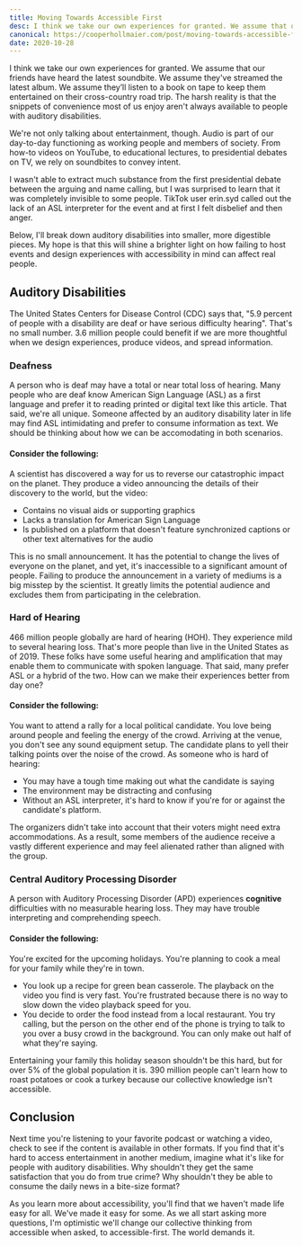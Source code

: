 ```yaml
---
title: Moving Towards Accessible First
desc: I think we take our own experiences for granted. We assume that our friends have heard the latest soundbite.
canonical: https://cooperhollmaier.com/post/moving-towards-accessible-first/
date: 2020-10-28
---
```


<span class="firstcharacter">I</span> think we take our own experiences for granted. We assume that our friends have heard the latest soundbite. We assume they've streamed the latest album. We assume they’ll listen to a book on tape to keep them entertained on their cross-country road trip. The harsh reality is that the snippets of convenience most of us enjoy aren't always available to people with auditory disabilities.

We're not only talking about entertainment, though. Audio is part of our day-to-day functioning as working people and members of society. From how-to videos on YouTube, to educational lectures, to presidential debates on TV, we rely on soundbites to convey intent.

I wasn't able to extract much substance from the first presidential debate between the arguing and name calling, but I was surprised to learn that it was completely invisible to some people. TikTok user erin.syd called out the lack of an ASL interpreter for the event and at first I felt disbelief and then anger.

Below, I'll break down auditory disabilities into smaller, more digestible pieces. My hope is that this will shine a brighter light on how failing to host events and design experiences with accessibility in mind can affect real people.

## Auditory Disabilities

The United States Centers for Disease Control (CDC) says that, "5.9 percent of people with a disability are deaf or have serious difficulty hearing". That's no small number. 3.6 million people could benefit if we are more thoughtful when we design experiences, produce videos, and spread information.

### Deafness

A person who is deaf may have a total or near total loss of hearing. Many people who are deaf know American Sign Language (ASL) as a first language and prefer it to reading printed or digital text like this article. That said, we're all unique. Someone affected by an auditory disability later in life may find ASL intimidating and prefer to consume information as text. We should be thinking about how we can be accomodating in both scenarios.

#### Consider the following:

A scientist has discovered a way for us to reverse our catastrophic impact on the planet. They produce a video announcing the details of their discovery to the world, but the video:

- Contains no visual aids or supporting graphics
- Lacks a translation for American Sign Language
- Is published on a platform that doesn't feature synchronized captions or other text alternatives for the audio

This is no small announcement. It has the potential to change the lives of everyone on the planet, and yet, it's inaccessible to a significant amount of people. Failing to produce the announcement in a variety of mediums is a big misstep by the scientist. It greatly limits the potential audience and excludes them from participating in the celebration.

### Hard of Hearing

466 million people globally are hard of hearing (HOH). They experience mild to several hearing loss. That's more people than live in the United States as of 2019\. These folks have some useful hearing and amplification that may enable them to communicate with spoken language. That said, many prefer ASL or a hybrid of the two. How can we make their experiences better from day one?

#### Consider the following:

You want to attend a rally for a local political candidate. You love being around people and feeling the energy of the crowd. Arriving at the venue, you don't see any sound equipment setup. The candidate plans to yell their talking points over the noise of the crowd. As someone who is hard of hearing:

- You may have a tough time making out what the candidate is saying
- The environment may be distracting and confusing
- Without an ASL interpreter, it's hard to know if you're for or against the candidate's platform.

The organizers didn't take into account that their voters might need extra accommodations. As a result, some members of the audience receive a vastly different experience and may feel alienated rather than aligned with the group.

### Central Auditory Processing Disorder

A person with Auditory Processing Disorder (APD) experiences **cognitive** difficulties with no measurable hearing loss. They may have trouble interpreting and comprehending speech.

#### Consider the following:

You're excited for the upcoming holidays. You're planning to cook a meal for your family while they're in town.

- You look up a recipe for green bean casserole. The playback on the video you find is very fast. You're frustrated because there is no way to slow down the video playback speed for you.
- You decide to order the food instead from a local restaurant. You try calling, but the person on the other end of the phone is trying to talk to you over a busy crowd in the background. You can only make out half of what they're saying.

Entertaining your family this holiday season shouldn't be this hard, but for over 5% of the global population it is. 390 million people can't learn how to roast potatoes or cook a turkey because our collective knowledge isn't accessible.

## Conclusion

Next time you're listening to your favorite podcast or watching a video, check to see if the content is available in other formats. If you find that it's hard to access entertainment in another medium, imagine what it's like for people with auditory disabilities. Why shouldn't they get the same satisfaction that you do from true crime? Why shouldn't they be able to consume the daily news in a bite-size format?

As you learn more about accessibility, you'll find that we haven't made life easy for all. We've made it easy for some. As we all start asking more questions, I'm optimistic we'll change our collective thinking from accessible when asked, to accessible-first. The world demands it.
